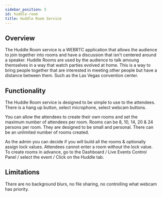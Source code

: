 ```yaml
---
sidebar_position: 5
id: huddle-room
title: Huddle Room Service
---
```


## Overview

The Huddle Room service is a WEBRTC application that allows the audience to join together into rooms and have a discussion that isn't centered around a speaker. Huddle Rooms are used by the audience to talk amoung themselves in a way that watch parties evolved at home.  This is a way to bring people together that are interested in meeting other people but have a distance between them. Such as the Las Vegas convention center.

## Functionality

The Huddle Room service is designed to be simple to use to the attendees. There is a hang up button, select microphone, select webcam buttons.

You can allow the attendees to create their own rooms and set the maximum number of attendees per room.  Rooms can be 8, 10, 14, 20 & 24 persons per room.  They are designed to be small and personal. There can be an unlimited number of rooms created.

As the admin you can decide if you will build all the rooms & optionally assign lock values. Attendees cannot enter a room without the lock value. To create rooms in advance, go to the Dashboard / Live Events Control Panel / select the event / Click on the Huddle tab.


## Limitations

There are no background blurs, no file sharing, no controlling what webcam has priority.
